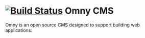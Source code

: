 [![Build Status](https://travis-ci.org/omnycms/omny-cms.svg?branch=master)](https://travis-ci.org/omnycms/omny-cms)
Omny CMS
========

Omny is an open source CMS designed to support building web applications.
